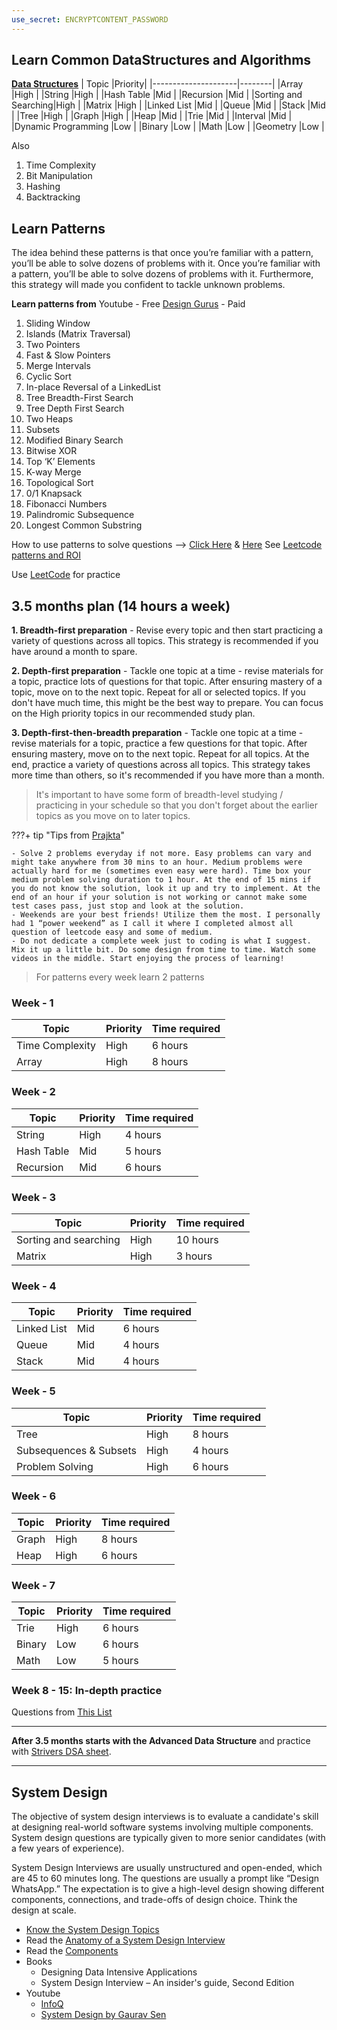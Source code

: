 ```yaml
---
use_secret: ENCRYPTCONTENT_PASSWORD
---
```


## Learn Common DataStructures and Algorithms

[**Data Structures**](https://www.techinterviewhandbook.org/algorithms/study-cheatsheet/#study-guides-list)
| Topic               |Priority|
|---------------------|--------|
|Array                |High    |
|String               |High    |
|Hash Table           |Mid     |
|Recursion            |Mid     |
|Sorting and Searching|High    |
|Matrix               |High    |
|Linked List          |Mid     |
|Queue                |Mid     |
|Stack                |Mid     |
|Tree                 |High    |
|Graph                |High    |
|Heap                 |Mid     |
|Trie                 |Mid     |
|Interval             |Mid     |
|Dynamic Programming  |Low     |
|Binary               |Low     |
|Math                 |Low     |
|Geometry             |Low     |

Also
1. Time Complexity
2. Bit Manipulation 
3. Hashing
4. Backtracking

## Learn Patterns

The idea behind these patterns is that once you’re familiar with a pattern, you’ll be able to solve dozens of problems with it. Once you’re familiar with a pattern, you’ll be able to solve dozens of problems with it. Furthermore, this strategy will made you confident to tackle unknown problems.

**Learn patterns from**
Youtube - Free
[Design Gurus](https://www.designgurus.io/course/grokking-the-coding-interview) - Paid

1.  Sliding Window
2.  Islands (Matrix Traversal)
3.  Two Pointers
4.  Fast & Slow Pointers
5.  Merge Intervals
6.  Cyclic Sort
7.  In-place Reversal of a LinkedList
8.  Tree Breadth-First Search
9.  Tree Depth First Search
10.  Two Heaps
11.  Subsets
12.  Modified Binary Search
13.  Bitwise XOR
14.  Top ‘K’ Elements
15.  K-way Merge
16.  Topological Sort
17.  0/1 Knapsack
18.  Fibonacci Numbers
19.  Palindromic Subsequence
20.  Longest Common Substring

How to use patterns to solve questions --> [Click Here](https://interviewnoodle.com/the-ultimate-strategy-to-preparing-for-the-coding-interview-ee9f7eb439f3) & [Here](https://www.designgurus.io/blog/top-lc-patterns)
See [Leetcode patterns and ROI](https://www.designgurus.io/blog/top-lc-patterns)


Use [LeetCode](https://leetcode.com/problemset/all/) for practice


## 3.5 months plan (14 hours a week)

**1. Breadth-first preparation** - Revise every topic and then start practicing a variety of questions across all topics. This strategy is recommended if you have around a month to spare.

**2. Depth-first preparation** - Tackle one topic at a time - revise materials for a topic, practice lots of questions for that topic. After ensuring mastery of a topic, move on to the next topic. Repeat for all or selected topics. If you don't have much time, this might be the best way to prepare. You can focus on the High priority topics in our recommended study plan.

**3. Depth-first-then-breadth preparation** - Tackle one topic at a time - revise materials for a topic, practice a few questions for that topic. After ensuring mastery, move on to the next topic. Repeat for all topics. At the end, practice a variety of questions across all topics. This strategy takes more time than others, so it's recommended if you have more than a month.

> It's important to have some form of breadth-level studying / practicing in your schedule so that you don't forget about the earlier topics as you move on to later topics.

???+ tip "Tips from [Prajkta](https://medium.com/@praajaktaa/how-i-got-into-google-161c97913b8b)"

	- Solve 2 problems everyday if not more. Easy problems can vary and might take anywhere from 30 mins to an hour. Medium problems were actually hard for me (sometimes even easy were hard). Time box your medium problem solving duration to 1 hour. At the end of 15 mins if you do not know the solution, look it up and try to implement. At the end of an hour if your solution is not working or cannot make some test cases pass, just stop and look at the solution.
	- Weekends are your best friends! Utilize them the most. I personally had 1 “power weekend” as I call it where I completed almost all question of leetcode easy and some of medium.
	- Do not dedicate a complete week just to coding is what I suggest. Mix it up a little bit. Do some design from time to time. Watch some videos in the middle. Start enjoying the process of learning!

> For patterns every week learn 2 patterns

### Week - 1
| Topic | Priority | Time required |
|----|----|----|
| Time Complexity | High | 6 hours |
| Array | High | 8 hours |

### Week - 2
| Topic | Priority | Time required |
|----|----|----|
| String | High | 4 hours |
| Hash Table | Mid | 5 hours |
| Recursion | Mid | 6 hours |

### Week - 3
| Topic | Priority | Time required |
|----|----|----|
| Sorting and searching | High | 10 hours |
| Matrix | High | 3 hours |

### Week - 4
| Topic | Priority | Time required |
|----|----|----|
| Linked List | Mid | 6 hours |
| Queue | Mid | 4 hours |
| Stack | Mid | 4 hours |

### Week - 5
| Topic | Priority | Time required |
|----|----|----|
| Tree | High | 8 hours |
| Subsequences & Subsets | High | 4 hours |
| Problem Solving | High | 6 hours |

### Week - 6
| Topic | Priority | Time required |
|----|----|----|
| Graph | High | 8 hours |
| Heap | High | 6 hours |

### Week - 7
| Topic | Priority | Time required |
|----|----|----|
| Trie | High | 6 hours |
| Binary | Low | 6 hours |
| Math | Low | 5 hours |

### Week 8 - 15: In-depth practice

Questions from [This List](https://www.techinterviewhandbook.org/coding-interview-study-plan/#week-5---12-in-depth-practice)


---
**After 3.5 months starts with the Advanced Data Structure** and practice with [Strivers DSA sheet](https://takeuforward.org/interviews/strivers-sde-sheet-top-coding-interview-problems/).

----


## System Design

The objective of system design interviews is to evaluate a candidate's skill at designing real-world software systems involving multiple components. System design questions are typically given to more senior candidates (with a few years of experience).

System Design Interviews are usually unstructured and open-ended, which are 45 to 60 minutes long. The questions are usually a prompt like “Design WhatsApp.” The expectation is to give a high-level design showing different components, connections, and trade-offs of design choice. Think the design at scale.

- [Know the System Design Topics](https://github.com/donnemartin/system-design-primer)
- Read the [Anatomy of a System Design Interview](https://hackernoon.com/anatomy-of-a-system-design-interview-4cb57d75a53f)
- Read the [Components](https://medium.com/geekculture/cracking-the-system-design-interview-theory-basics-c57f5326181b)
- Books 
	- Designing Data Intensive Applications
	- System Design Interview – An insider's guide, Second Edition
- Youtube
	- [InfoQ](https://www.youtube.com/@infoq)
	- [System Design by Gaurav Sen](https://www.youtube.com/watch?v=07jkn4jUtso&list=PLMCXHnjXnTnvo6alSjVkgxV-VH6EPyvoX)

